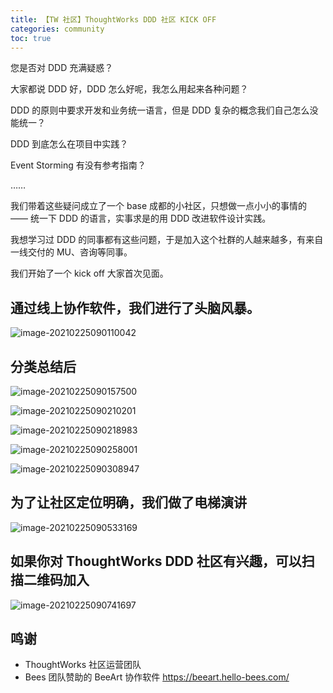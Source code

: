 ```yaml
---
title: 【TW 社区】ThoughtWorks DDD 社区 KICK OFF
categories: community
toc: true
---
```




您是否对 DDD 充满疑惑？

大家都说 DDD 好，DDD 怎么好呢，我怎么用起来各种问题？

DDD 的原则中要求开发和业务统一语言，但是 DDD 复杂的概念我们自己怎么没能统一？

DDD 到底怎么在项目中实践？

Event Storming 有没有参考指南？

……

我们带着这些疑问成立了一个 base 成都的小社区，只想做一点小小的事情的 —— 统一下 DDD 的语言，实事求是的用 DDD 改进软件设计实践。

我想学习过 DDD 的同事都有这些问题，于是加入这个社群的人越来越多，有来自一线交付的 MU、咨询等同事。

我们开始了一个 kick off 大家首次见面。



## 通过线上协作软件，我们进行了头脑风暴。



![image-20210225090110042](kick-off-news-letter/image-20210225090110042.png)



## 分类总结后



![image-20210225090157500](kick-off-news-letter/image-20210225090157500.png)

![image-20210225090210201](kick-off-news-letter/image-20210225090210201.png)

![image-20210225090218983](kick-off-news-letter/image-20210225090218983.png)

![image-20210225090258001](kick-off-news-letter/image-20210225090258001.png)



![image-20210225090308947](kick-off-news-letter/image-20210225090308947.png)

## 为了让社区定位明确，我们做了电梯演讲



![image-20210225090533169](kick-off-news-letter/image-20210225090533169.png)



## 如果你对 ThoughtWorks DDD 社区有兴趣，可以扫描二维码加入



![image-20210225090741697](kick-off-news-letter/image-20210225090741697.png)

## 鸣谢



- ThoughtWorks 社区运营团队
- Bees 团队赞助的 BeeArt 协作软件 https://beeart.hello-bees.com/